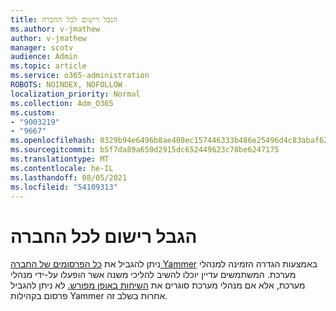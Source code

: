 ```yaml
---
title: הגבל רישום לכל החברה
ms.author: v-jmathew
author: v-jmathew
manager: scotv
audience: Admin
ms.topic: article
ms.service: o365-administration
ROBOTS: NOINDEX, NOFOLLOW
localization_priority: Normal
ms.collection: Adm_O365
ms.custom:
- "9003219"
- "9667"
ms.openlocfilehash: 8329b94e6496b8ae408ec157446333b486e25496d4c83abaf62bd22b9f8a1f3c
ms.sourcegitcommit: b5f7da89a650d2915dc652449623c78be6247175
ms.translationtype: MT
ms.contentlocale: he-IL
ms.lasthandoff: 08/05/2021
ms.locfileid: "54109313"
---
```

# <a name="restrict-posting-to-all-company"></a>הגבל רישום לכל החברה

ניתן להגביל את [כל הפרסומים של החברה Yammer](https://support.microsoft.com/office/restrict-all-company-posts-in-yammer-3219d2ae-db15-4c9f-9dd2-28559ae39a97) באמצעות הגדרה הזמינה למנהלי מערכת. המשתמשים עדיין יוכלו להשיב להליכי משנה אשר הופעלו על-ידי מנהלי מערכת, אלא אם מנהלי מערכת סוגרים את [השיחות באופן מפורש.](https://support.microsoft.com/office/pin-close-and-report-conversations-in-yammer-62a5fbc2-ff1b-4418-9334-d2b4b17062cb) לא ניתן להגביל פרסום בקהילות Yammer אחרות בשלב זה.
